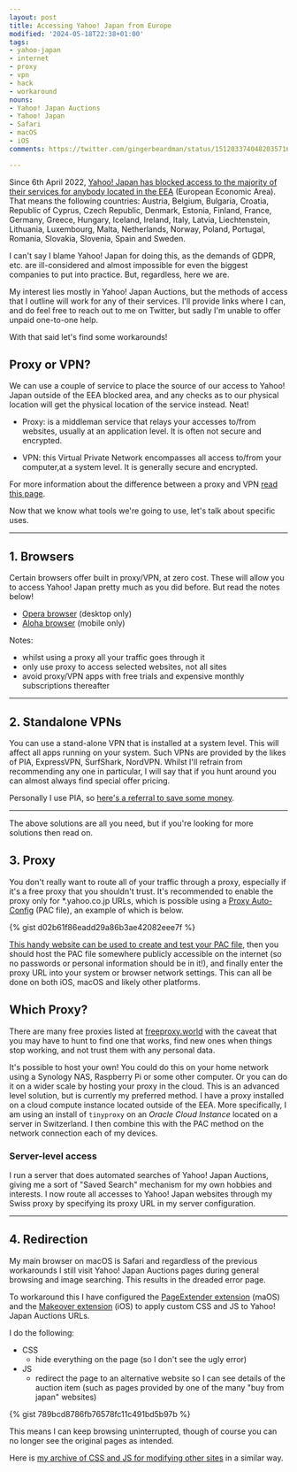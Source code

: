 ```yaml
---
layout: post
title: Accessing Yahoo! Japan from Europe
modified: '2024-05-18T22:38+01:00'
tags:
- yahoo-japan
- internet
- proxy
- vpn
- hack
- workaround
nouns:
- Yahoo! Japan Auctions
- Yahoo! Japan
- Safari
- macOS
- iOS
comments: https://twitter.com/gingerbeardman/status/1512033740482035716

---
```


Since 6th April 2022, [Yahoo! Japan has blocked access to the majority of their services for anybody located in the EEA](https://www.theverge.com/2022/2/1/22911965/yahoo-japan-europe-offline-regulations-compliance-gdpr) (European Economic Area). That means the following countries: Austria, Belgium, Bulgaria, Croatia, Republic of Cyprus, Czech Republic, Denmark, Estonia, Finland, France, Germany, Greece, Hungary, Iceland, Ireland, Italy, Latvia, Liechtenstein, Lithuania, Luxembourg, Malta, Netherlands, Norway, Poland, Portugal, Romania, Slovakia, Slovenia, Spain and Sweden.

I can't say I blame Yahoo! Japan for doing this, as the demands of GDPR, etc. are ill-considered and almost impossible for even the biggest companies to put into practice. But, regardless, here we are.

My interest lies mostly in Yahoo! Japan Auctions, but the methods of access that I outline will work for any of their services. I'll provide links where I can, and do feel free to reach out to me on Twitter, but sadly I'm unable to offer unpaid one-to-one help.

With that said let's find some workarounds!

## Proxy or VPN?

We can use a couple of service to place the source of our access to Yahoo! Japan outside of the EEA blocked area, and any checks as to our physical location will get the physical location of the service instead. Neat!

- Proxy: is a middleman service that relays your accesses to/from websites, usually at an application level. It is often not secure and encrypted.

- VPN: this Virtual Private Network encompasses all access to/from your computer,at a system level. It is generally secure and encrypted.

For more information about the difference between a proxy and VPN [read this page](https://nordvpn.com/blog/vpn-vs-proxy/).

Now that we know what tools we're going to use, let's talk about specific uses.

----

## 1. Browsers

Certain browsers offer built in proxy/VPN, at zero cost. These will allow you to access Yahoo! Japan pretty much as you did before. But read the notes below!

- [Opera browser](https://addons.opera.com/en-gb/extensions/details/opera-vpn/) (desktop only)
- [Aloha browser](https://alohabrowser.com) (mobile only)

Notes:
- whilst using a proxy all your traffic goes through it
- only use proxy to access selected websites, not all sites
- avoid proxy/VPN apps with free trials and expensive monthly subscriptions thereafter

----

## 2. Standalone VPNs

You can use a stand-alone VPN that is installed at a system level. This will affect all apps running on your system. Such VPNs are provided by the likes of PIA, ExpressVPN, SurfShark, NordVPN. Whilst I'll refrain from recommending any one in particular, I will say that if you hunt around you can almost always find special offer pricing.

Personally I use PIA, so [here's a referral to save some money](https://www.privateinternetaccess.com/pages/buy-a-vpn/1218buyavpn?invite=U2FsdGVkX18DlbIFebZBqvJIfoIVUNXHTGwHDesd0ksu2LJWgn2ljTzF91SYnAql%2C-6K1dJvsW9WQAp6IM1xnkkTq6sM).

----

The above solutions are all you need, but if you're looking for more solutions then read on.

## 3. Proxy

You don't really want to route all of your traffic through a proxy, especially if it's a free proxy that you shouldn't trust. It's recommended to enable the proxy only for *.yahoo.co.jp URLs, which is possible using a [Proxy Auto-Config](https://en.wikipedia.org/wiki/Proxy_auto-config) (PAC file), an example of which is below.

{% gist d02b61f86eadd29a86b3ae42082eee7f %}

[This handy website can be used to create and test your PAC file](https://thorsen.pm/proxyforurl), then you should host the PAC file somewhere publicly accessible on the internet (so no passwords or personal information should be in it!), and finally enter the proxy URL into your system or browser network settings. This can all be done on both iOS, macOS and likely other platforms.

## Which Proxy?

There are many free proxies listed at [freeproxy.world](https://www.freeproxy.world) with the caveat that you may have to hunt to find one that works, find new ones when things stop working, and not trust them with any personal data.

It's possible to host your own! You could do this on your home network using a Synology NAS, Raspberry Pi or some other computer. Or you can do it on a wider scale by hosting your proxy in the cloud. This is an advanced level solution, but is currently my preferred method. I have a proxy installed on a cloud compute instance located outside of the EEA. More specifically, I am using an install of `tinyproxy` on an *Oracle Cloud Instance* located on a server in Switzerland. I then combine this with the PAC method on the network connection each of my devices.

### Server-level access

I run a server that does automated searches of Yahoo! Japan Auctions, giving me a sort of "Saved Search" mechanism for my own hobbies and interests. I now route all accesses to Yahoo! Japan websites through my Swiss proxy by specifying its proxy URL in my server configuration.


----

## 4. Redirection

My main browser on macOS is Safari and regardless of the previous workarounds I still visit Yahoo! Japan Auctions pages during general browsing and image searching. This results in the dreaded error page.

To workaround this I have configured the [PageExtender extension](https://apps.apple.com/gb/app/pageextender-for-safari/id1457557274?mt=12) (maOS) and the [Makeover extension](https://apps.apple.com/sg/app/makeover-custom-css/id1602361167) (iOS) to apply custom CSS and JS to Yahoo! Japan Auctions URLs.

I do the following:

- CSS
  - hide everything on the page (so I don't see the ugly error)
- JS
  - redirect the page to an alternative website so I can see details of the auction item (such as pages provided by one of the many "buy from japan" websites)

{% gist 789bcd8786fb76578fc11c491bd5b97b %}

This means I can keep browsing uninterrupted, though of course you can no longer see the original pages as intended.

Here is [my archive of CSS and JS for modifying other sites](https://github.com/gingerbeardman/dot-css-js/) in a similar way.
